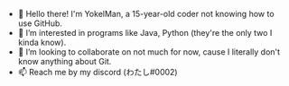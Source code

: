 - 👋 Hello there! I'm YokelMan, a 15-year-old coder not knowing how to use GitHub.
- 👀 I’m interested in programs like Java, Python  (they're the only two I kinda know).
- 💞️ I’m looking to collaborate on not much for now, cause I literally don't know anything about Git.
- 📫 Reach me by my discord (わたし#0002)

<!---
YokelMan/YokelMan is a ✨ special ✨ repository because its `README.md` (this file) appears on your GitHub profile.
You can click the Preview link to take a look at your changes.
--->

